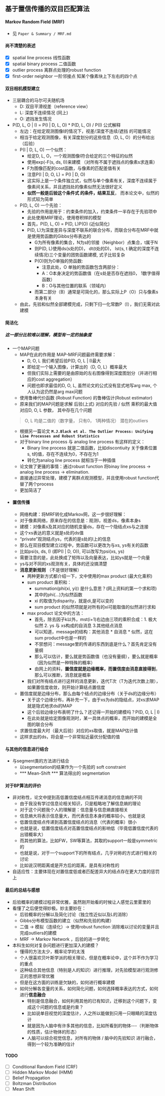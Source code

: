 ## 基于置信传播的双目匹配算法
#### Markov Random Field (MRF)
- 见 `Paper & Summary / MRF.md`
#### 尚不清楚的表述
- [x] spatial line process 线性函数
- [x] spatial binary process 二值函数
- [x] outlier process 离群点处理的robust function
- [x] first-order neighbor 一阶邻接点 知某个像素块上下左右的四个点
#### 双目相机模型建立
- 三层耦合的马尔可夫随机场
  - D: 双目平滑视差（reference view）
  - L: 深度不连续情况 (同上)
  - O: 遮挡发生情况
- P(D, L, O | I) = P(I | D, L, O) * P(D, L, O) / P(I) 公式解释
  - 左边：在给定观测图像I的情况下，视差/深度不连续/遮挡 的可能情况
  - 相当于给定观测图像，有关深度划分的这些信息（D, L, O）的分布给出（后验）
  - P(I | D, L, O) 一个似然：
    - 给定D, L, O，一个观测图像I符合给定的三个特征的似然
    - 使用exp(-F(s, ds, I))来建模 （对所有不属于遮挡点的像素s求连乘）
    - F为图像匹配的cost函数，与像素的匹配差值有关
    - 注意P(I | D, O, L) = P(I | D, O)
    - 这实际上是一个条件独立式，似然与单个像素有关，深度不连续属于像素间关系，并且遮挡处的像素似然无法很好定义
    - **似然一般是后验这个条件式 的条件，结果互反**， 而本论文中，似然的形式较为简单
  - P(D, L, O) 一个先验：
    - 先验的作用是用于：约束条件的加入，约束条件一半存在于先验项中
    - 此处使用MRF理论，使用卷积样的模型
    - 首先，P(D, L, O) = P(D, L)P(O) (近似简化)
    - P(D, L)为深度差异与深度不联系的联合分布，而联合分布在MRF中就是使用势函数的Gibbs分布表达的
      - G为所有像素的集合，N为s的邻接（Neighbor）点集合，t属于N
      - 则P(D, L)使用ds(s处的D)， dt(t处的D)， lst(s, t 确定的深度不连续情况)三个变量的团势函数建模, 式子比较复杂
      - P(O)则为O单独的势函数:
        - 注意此处，O 单独的势函数包含两部分：
        - A：O本身决定的势函数值（在s处是否存在遮挡0， 1数字值得函数）
        - B：O与其他位置的联系（领域内）
      - 而第二部分（B）通常是可简化的，那么实际上P（O）只与像素s本身有关
  - 由此，先验和似然全部建模完成，只剩下归一化常数P（I），我们无需对此建模
#### 简洁化
##### 这一部分比较难以理解，模型有一定的抽象度
- 一个MAP问题
  - MAP在此的作用是 MAP-MRF问题最终需要求解：
    - D, O, L 我们希望后验P(D, O, L | I)最大
    - 即给定一个输入图像，计算出的（D, O, L）概率最大
    - 但我们实际上需要的是由原始的左右图像得到深度图划分（并进行相应的cost aggregation）
    - 问题也即求最佳的D, O, L, 虽然论文的公式没有显式地写arg max, 个人认为这仍然是arg max问题
  - 使用鲁棒代价函数 (Robust Function) 的鲁棒估计(Robust estimator)
  - 原来我们的MAP问题是求解 后验(上式) 对应的先验 / 似然 乘积的最大值对应D, O, L 参数， 其中存在几个问题
  > O, L 均是二值的（数字量， 只有0， 1两种情况）
  > 潜在的outliers
  - 根据另一篇论文 **`M.J.Black et al. The Outlier Process: Unifying Line Processes and Robust Statistics`**
  - 对于binary line process 与 analog line process 有这样的定义：
    - Binary line process 就是二值函数，比如discontiuity 关于像素位置 s, t的值，存在不连续为0，不存在为1
    - 转化为analog line process 就相当于一种插值
  - 论文做了更骚的事情：通过robust function 将binay line process -> analog line process -> elimination.
  - 直接通过异常处理，建模了离群点观测模型，并且使用robust function代替了两个process
  - 更加简洁了
- #### 置信传播
  -  网络构建：将MRF转化成Markov网，这一步很好理解：
    - 对于像素网络，原来存在的信息是：观测I，视差ds，像素本身s
    - 建模：对像素s及其对应的随机变量ds，存在一个隐结点xs与之连接
    - 这个xs表达的意义就是s处的ds值
    - “private”观测结点ys，代表的是s处的I上的信息
    - 那么在双目模型建立过程中，势函数可以更改为与xs, ys有关的函数
    - 比如psi(s, ds, I) (即P(I | D, O)), 可以改写为psi(xs, ys)
    - 需要注意的是，此处换成了矩阵以及向量表达，比如ys就是一个向量
    - ys与对不同的xs观测有关，具体的还没搞清楚
  - **消息更新规则** （不是很好理解）
    - 两种更新方式都介绍一下，文中使用的max product (最大化乘积)
    - sum product 乘积和：
      - summation(phi(xi, yi)) 是什么意思？(网上资料的第一个求和项)
      - 其中的phi(...)为似然函数
      - xi 的取值为disparity，就是di,是可以变的
      - sum product 的似然项就是对所有的xi可能取值的似然进行求和
    - max product 论文中的方法：
      - 首先，除去因子k以外，mst(i+1)右边由三项的乘积合成：1. 极大似然 2. ys 与 xs构成的自消息 3.其他结点消息
      - 可以知道，message的结构：其他消息 * 自消息 * 似然，这在sum product中也是一样的
      - 不禁想问：message里的传递的东西到底是什么？首先肯定没有量纲
      - 那么可以估计，要么就是势函数值（也没有量纲），要么就是概率（因为似然是一种特殊的概率）
      - 由网上的资料，**置信度就是边缘概率，而置信度由消息直接得到**，那么可以推断，消息就是概率
    - 我们对所有结点进行这样的消息更新，迭代T次（T为迭代次数上限），如果置信度收敛，则开始计算结点置信度
  - 置信度就是边缘分布，那么由每个结点的边缘分布（关于ds的边缘分布）
    - 关于这个边缘分布，再补充一下，由于xs为ds的隐结点，对xs求MAP就是隐式地求ds的MAP
    - 这个后验边缘分布表明了什么？还记得一开始的建模吗？P(D, O, L | I)
    - 在此处就是给定图像观测时，某一具体点的概率，而开始的建模是全图的联合分布
  - 求置信度最大时（最大后验）对应的xs取值，就是MAP估计值
  - 这样求出的ds，将会是一个非常贴近最优分配值的值
#### 与其他的信息进行结合
- 与segment类的方法进行结合
  - 以segmentation的结果作为一个先验的 soft constraint
  - *** Mean-Shift *** 算法得出的 segmentation
#### 对于BP算法的评价
- 非对称性，论文中提到高低置信度结点相互传递消息的信息熵的不同
  - 由于我没有学过信息论相关知识，只是粗略地了解信息熵的理论
  - 对于这个问题我个人的理解是：信息量与信息熵直接相关
  - 信息熵大将表示信息量大，而代表信息本身的概率较小，也就是说
  - 低置信度结点传递到高置信度结点的消息（代表的概率）很小
  - 也就是说，低置信度结点对高置信度结点的影响低（毕竟低置信度代表的出错概率大）
  - 而其他的算法，比如FW，SW等算法，其取的support一般是symmetric的
  - 也就是说，对于一个support下的所有结点，几乎对称的方式进行相关的讨论
  - 比如说汉明距离或是开方后的距离，是具有对称性的
- 自适应性：主要体现在对置信度低或者匹配差异大的结点存在更大力度的惩罚上
#### 最后的总结与感想
- 后验概率的建模过程非常优雅，虽然刚开始看的时候让人感觉云里雾里的
- 看懂了之后便觉得妙极。妙主要妙在：
  - 后验概率的分解以及简化讨论（独立性近似以及L的消除）
  - Gibbs分布模型函数的建立（似然和先验的构建）
  - 二值 -> 模拟（连续化）-> 使用robust function 消除难以讨论的变量并且完成outliers的建模
  - MRF -> Markov Network ，后验的进一步转化
- 本科生如何对复杂问题进行更加深入的建模？
  - 懂得的方法太少，概率论学的太浅
  - 个人很喜欢贝叶斯学派的相关理论，但是在概率论中，这个并不作为学习的重点
  - 这种结合其他信息（特别是人的知识）进行推理，对先验模型进行观测修正的思想非常优雅
  - 但是在这方面的训练是欠缺的，如何进行概率建模
  - 如何分解各变量的关系，如何简化问题，如何选择概率表达的方式，如何进行**信息融合**
    - 特别是信息融合，如何利用其他的已有知识，迁移到这个问题下，变成这个问题的信息或是约束？
    - 比如说单目视觉的深度估计，人之所以能做到只用一只眼睛的深度估计
    - 就是因为人脑中有许多其他的信息，比如所看到的物体---（判断物体的性质，估计物体的形态）
    - 人脑可以综合视觉信息，对所有的物体 / 脑中的先验知识 进行融合，得到一个较为准确的估计
#### TODO
- [ ] Conditional Random Field (CRF)
- [ ] Hidden Markov Model (HMM)
- [ ] Belief Propagation
- [ ] Boltzman Distribution
- [ ] Mean Shift
